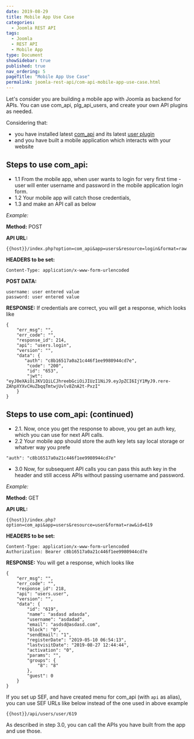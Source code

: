 ```yaml
---
date: 2019-08-29
title: Mobile App Use Case
categories:
  - Joomla REST API
tags:
  - Joomla
  - REST API
  - Mobile App
type: Document
showSidebar: true
published: true
nav_ordering: 5
pageTitle: "Mobile App Use Case"
permalink: joomla-rest-api/com-api-mobile-app-use-case.html
---
```


Let's consider you are building a mobile app with Joomla as backend for APIs.
You can use com_api, plg_api_users, and create your own API plugins as needed.

Considering that:
  - you have installed latest [com_api](https://github.com/techjoomla/com_api/releases/) and its latest [user plugin](https://github.com/techjoomla/plg_api_users/releases/) 
  - and you have built a mobile application which interacts with your website

## Steps to use com_api:
  - 1.1 From the mobile app, when user wants to login for very first time - user will enter username and password in the mobile application login form.
  - 1.2 Your mobile app will catch those credentials,
  - 1.3 and make an API call as below

*Example:*

**Method:** POST

**API URL:**

```
{{host}}/index.php?option=com_api&app=users&resource=login&format=raw
```

**HEADERS to be set:**

```
Content-Type: application/x-www-form-urlencoded
```

**POST DATA:**

```
username: user entered value
password: user entered value
```

**RESPONSE:**
If credentials are correct, you will get a response, which looks like


```
{
    "err_msg": "",
    "err_code": "",
    "response_id": 214,
    "api": "users.login",
    "version": "",
    "data": {
       "auth": "c8b16517a0a21c446f1ee9980944cd7e",
        "code": "200",
        "id": "653",
        "jwt": "eyJ0eXAiOiJKV1QiLCJhreebGciOiJIUzI1NiJ9.eyJpZCI6IjY1MyJ9.rere-ZAhpXYXvCHuZbqqTmtwjUvlv8ZnA2t-PxzI"
    }
}
```

## Steps to use com_api: (continued)
 - 2.1. Now, once you get the response to above, you get an auth key, which you can use for next API calls.
 - 2.2 Your mobile app should store the auth key lets say local storage or whatver way you prefe

```
"auth": "c8b16517a0a21c446f1ee9980944cd7e"
```

 - 3.0 Now, for subsequent API calls you can pass this auth key in the header and still access APIs without passing username and password.


*Example:*

**Method:** GET

**API URL:**

```
{{host}}/index.php?option=com_api&app=users&resource=user&format=raw&id=619
```

**HEADERS to be set:**
```
Content-Type: application/x-www-form-urlencoded
Authorization: Bearer c8b16517a0a21c446f1ee9980944cd7e
```

**RESPONSE:**
You will get a response, which looks like

```
{
    "err_msg": "",
    "err_code": "",
    "response_id": 218,
    "api": "users.user",
    "version": "",
    "data": {
        "id": "619",
        "name": "asdasd adasda",
        "username": "asdadad",
        "email": "asdsd@asdasd.com",
        "block": "0",
        "sendEmail": "1",
        "registerDate": "2019-05-10 06:54:13",
        "lastvisitDate": "2019-08-27 12:44:44",
        "activation": "0",
        "params": "",
        "groups": {
            "8": "8"
        },
        "guest": 0
    }
}
```

If you set up SEF, and have created menu for com_api (with `api` as alias), you can use SEF URLs like below instead of the one used in above example

```
{{host}}/api/users/user/619
```

As described in step 3.0, you can call the APIs you have built from the app and use those.
